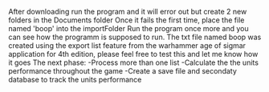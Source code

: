 After downloading run the program and it will error out but create 2 new folders in the Documents folder
Once it fails the first time, place the file named 'boop' into the importFolder
Run the program once more and you can see how the programm is supposed to run.
The txt file named boop was created using the export list feature from the warhammer age of sigmar application for 4th edition, please feel free to test this and let me know how it goes
The next phase:
  -Process more than one list
  -Calculate the the units performance throughout the game
  -Create a save file and secondaty database to track the units performance
